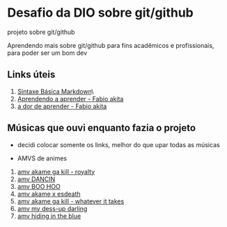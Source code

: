 # Desafio da DIO sobre git/github
projeto sobre git/github

Aprendendo mais sobre git/github para fins acadêmicos e profissionais, para poder ser um bom dev

## Links úteis 
1. [Sintaxe Básica Markdown](https://www.markdownguide.org/basic-syntax/)\
2. [Aprendendo a aprender - Fabio akita](https://www.youtube.com/watch?v=oUPaJxk6TZ0)
3. [a dor de aprender - Fabio akita](https://www.youtube.com/watch?v=HEaIsKm-pao)

## Músicas que ouvi enquanto fazia o projeto 

- decidi colocar somente os links, melhor do que upar todas as músicas

- AMVS de animes

1. [amv akame ga kill - royalty](https://www.youtube.com/watch?v=v76BADJ054Y)
2. [amv DANCIN](https://www.youtube.com/watch?v=1FfKRywRoZo)
3. [amv BOO HOO](https://www.youtube.com/watch?v=sU4U9xLiiTM)
4. [amv akame x esdeath](https://www.youtube.com/watch?v=17f2tKux3XY)
5. [amv akame ga kill - whatever it takes](https://www.youtube.com/watch?v=hxAaOFHMTyc)
6. [amv my dess-up darling](https://www.youtube.com/watch?v=Pfl9Nn6bnDg)
7. [amv hiding in the blue](https://www.youtube.com/watch?v=MC3uf6WSwTs)

